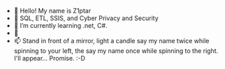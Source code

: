 - 👋 Hello! My name is Z1ptar
- 👀 SQL, ETL, SSIS, and Cyber Privacy and Security
- 🌱 I’m currently learning .net, C#.
- 💞
- 📫 Stand in front of a mirror, light a candle say my name twice while spinning to your left, the say my name once while spinning to the right. I'll appear... Promise. :-D

<!---
Z1ptar/Z1ptar is a ✨ special ✨ repository because its `README.md` (this file) appears on your GitHub profile.
You can click the Preview link to take a look at your changes.
--->

